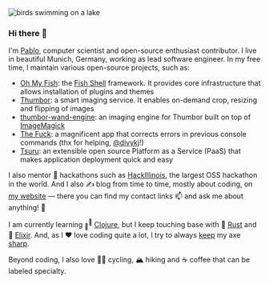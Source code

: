 <img alt="birds swimming on a lake" title="Vögel am Starnberger See" src="https://raw.githubusercontent.com/scorphus/scorphus/master/banner.jpg" />

### Hi there :wave:

I'm [Pablo][website], computer scientist and open-source enthusiast contributor. I live in beautiful
Munich, Germany, working as lead software engineer. In my free time, I maintain various open-source
projects, such as:

- [Oh My Fish][oh-my-fish]: the [Fish Shell][fish-shell] framework. It provides core infrastructure
  that allows installation of plugins and themes
- [Thumbor][thumbor]: a smart imaging service. It enables on-demand crop, resizing and flipping of
  images
- [thumbor-wand-engine][]: an imaging engine for Thumbor built on top of [ImageMagick][wand]
- [The Fuck][thefuck]: a magnificent app that corrects errors in previous console commands (thx for
  helping, [@divykj][divykj]!)
- [Tsuru][tsuru]: an extensible open source Platform as a Service (PaaS) that makes application
  deployment quick and easy

I also mentor :raised_hands: hackathons such as [HackIllinois][mentor-spotlight], the largest OSS
hackathon in the world. And I also :writing_hand: blog from time to time, mostly about coding, on
[my website][website] — there you can find my contact links :mailbox: and ask me about anything!
:speech_balloon:

I am currently learning <sub>:green_heart:</sub><sup>:blue_heart:</sup> [Clojure][sparring], but I
keep touching base with :crab: [Rust][advent-of-code-2018] and :purple_heart:
[Elixir][advent-of-code]. And, as I :heart: love coding quite a lot, I try to always
[keep][advent-of-code-2020] my axe [sharp][pythonchallengesolutions].

Beyond coding, I also love :biking_man: cycling, :mountain_snow: hiking and :coffee: coffee that can
be labeled specialty.

[website]: https://pabloaguiar.me
[oh-my-fish]: https://github.com/oh-my-fish/oh-my-fish
[fish-shell]: https://github.com/fish-shell/fish-shell
[thumbor]: https://github.com/thumbor
[tsuru]: https://github.com/tsuru
[thefuck]: https://github.com/nvbn/thefuck
[divykj]: https://github.com/divykj
[dotfiles]: https://github.com/scorphus/dotfiles
[mentor-spotlight]: https://blog.hackillinois.org/spotlights/2018/08/14/mentor-spotlight-pablo-aguiar.html
[thumbor-wand-engine]: https://github.com/scorphus/thumbor-wand-engine
[wand]: https://github.com/emcconville/wand
[sparring]: https://github.com/scorphus/sparring
[advent-of-code-2018]: https://github.com/scorphus/advent-of-code-2018
[advent-of-code]: https://github.com/scorphus/advent-of-code
[advent-of-code-2020]: https://github.com/scorphus/advent-of-code-2020
[pythonchallengesolutions]: https://github.com/scorphus/PythonChallengeSolutions
